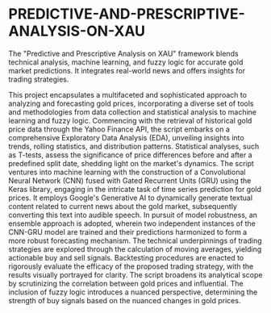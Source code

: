 # PREDICTIVE-AND-PRESCRIPTIVE-ANALYSIS-ON-XAU
The "Predictive and Prescriptive Analysis on XAU" framework blends technical analysis, machine learning, and fuzzy logic for accurate gold market predictions. It integrates real-world news and offers insights for trading strategies.

This project encapsulates a multifaceted and sophisticated approach to analyzing and forecasting gold prices, incorporating a diverse set of tools and methodologies from data collection and statistical analysis to machine learning and fuzzy logic. Commencing with the retrieval of historical gold price data through the Yahoo Finance API, the script embarks on a comprehensive Exploratory Data Analysis (EDA), unveiling insights into trends, rolling statistics, and distribution patterns. Statistical analyses, such as T-tests, assess the significance of price differences before and after a predefined split date, shedding light on the market's dynamics. The script ventures into machine learning with the construction of a Convolutional Neural Network (CNN) fused with Gated Recurrent Units (GRU) using the Keras library, engaging in the intricate task of time series prediction for gold prices. It employs Google's Generative AI to dynamically generate textual content related to current news about the gold market, subsequently converting this text into audible speech. In pursuit of model robustness, an ensemble approach is adopted, wherein two independent instances of the CNN-GRU model are trained and their predictions harmonized to form a more robust forecasting mechanism. The technical underpinnings of trading strategies are explored through the calculation of moving averages, yielding actionable buy and sell signals. Backtesting procedures are enacted to rigorously evaluate the efficacy of the proposed trading strategy, with the results visually portrayed for clarity. The script broadens its analytical scope by scrutinizing the correlation between gold prices and influential. The inclusion of fuzzy logic introduces a nuanced perspective, determining the strength of buy signals based on the nuanced changes in gold prices. 

